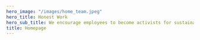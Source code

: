 ```yaml
---
hero_image: "/images/home_team.jpeg"
hero_title: Honest Work
hero_sub_title: We encourage employees to become activists for sustainability & ethics issues
title: Homepage
---
```

